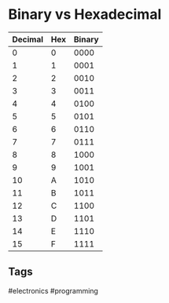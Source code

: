 # Binary vs Hexadecimal

| Decimal | Hex | Binary |
|---------|-----|--------|
| 0       | 0   | 0000   |
| 1	  | 1	| 0001	 |
| 2 	  | 2 	| 0010	 |
| 3    	  | 3   | 0011   |
| 4       | 4   | 0100   |
| 5       | 5   | 0101   |
| 6 	  | 6   | 0110   |
| 7   	  | 7   | 0111   |
| 8       | 8   | 1000   |
| 9       | 9   | 1001   |
| 10      | A   | 1010   |
| 11      | B   | 1011   |
| 12      | C   | 1100   |
| 13      | D   | 1101   |
| 14      | E   | 1110   |
| 15      | F   | 1111   |
## Tags
#electronics #programming
